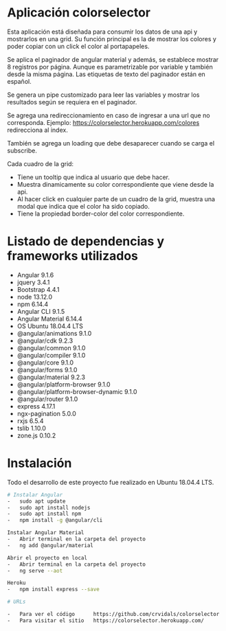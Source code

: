 # Aplicación colorselector

Esta aplicación está diseñada para consumir los datos de una api y mostrarlos
en una grid. Su función principal es la de mostrar los colores y poder copiar 
con un click el color al portapapeles.

Se aplica el paginador de angular material y además, se establece mostrar 8 registros
por página. Aunque es parametrizable por variable y también desde la misma página. 
Las etiquetas de texto del paginador están en español.

Se genera un pipe customizado para leer las variables y mostrar los resultados
según se requiera en el paginador.

Se agrega una redireccionamiento en caso de ingresar a una url que no corresponda.
Ejemplo: https://colorselector.herokuapp.com/colores redirecciona al index.

También se agrega un loading que debe desaparecer cuando se carga el subscribe.

Cada cuadro de la grid: 
-   Tiene un tooltip que indica al usuario que debe hacer.
-   Muestra dinamicamente su color correspondiente que viene desde la api.
-   Al hacer click en cualquier parte de un cuadro de la grid, muestra una modal que
    indica que el color ha sido copiado.
-   Tiene la propiedad border-color del color correspondiente.

# Listado de dependencias y frameworks utilizados

-   Angular                             9.1.6
-   jquery                              3.4.1
-   Bootstrap                           4.4.1
-   node                                13.12.0
-   npm                                 6.14.4
-   Angular CLI                         9.1.5
-   Angular Material                    6.14.4
-   OS                                  Ubuntu 18.04.4 LTS
-   @angular/animations                 9.1.0
-   @angular/cdk                        9.2.3
-   @angular/common                     9.1.0
-   @angular/compiler                   9.1.0
-   @angular/core                       9.1.0
-   @angular/forms                      9.1.0
-   @angular/material                   9.2.3
-   @angular/platform-browser           9.1.0
-   @angular/platform-browser-dynamic   9.1.0
-   @angular/router                     9.1.0
-   express                             4.17.1
-   ngx-pagination                      5.0.0
-   rxjs                                6.5.4
-   tslib                               1.10.0
-   zone.js                             0.10.2

# Instalación

Todo el desarrollo de este proyecto fue realizado en Ubuntu 18.04.4 LTS.
```sh
# Instalar Angular
-   sudo apt update
-   sudo apt install nodejs
-   sudo apt install npm
-   npm install -g @angular/cli

Instalar Angular Material
-   Abrir terminal en la carpeta del proyecto
-   ng add @angular/material

Abrir el proyecto en local
-   Abrir terminal en la carpeta del proyecto
-   ng serve --aot

Heroku
-   npm install express --save

# URLs

-   Para ver el código      https://github.com/crvidals/colorselector
-   Para visitar el sitio   https://colorselector.herokuapp.com/
